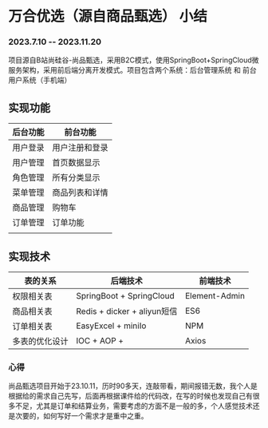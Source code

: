 
# 万合优选（源自商品甄选） 小结 
### 2023.7.10 -- 2023.11.20
项目源自B站尚硅谷-尚品甄选，采用B2C模式，使用SpringBoot+SpringCloud微服务架构，采用前后端分离开发模式。项目包含两个系统：后台管理系统 和 前台用户系统（手机端）

## 实现功能

| 后台功能 | 前台功能 |
|--|--|
| 用户登录 | 用户注册和登录 |
| 用户管理 | 首页数据显示 |
| 角色管理 | 所有分类显示 |
| 菜单管理 | 商品列表和详情 |
| 商品管理 | 购物车 |
| 订单管理 | 订单功能 |
  |  |


## 实现技术

| 表的关系 | 后端技术 |  前端技术 |
|--|--| --|
| 权限相关表 | SpringBoot + SpringCloud |  Element-Admin |
| 商品相关表 | Redis + dicker + aliyun短信 |  ES6 |
| 订单相关表 | EasyExcel + miniIo |  NPM |
| 多表的优化设计 | IOC + AOP +  |  Axios |


### 心得
尚品甄选项目开始于23.10.11，历时90多天，连敲带看，期间报错无数，我个人是根据给的需求自己先写，后面再根据课件给的代码改，在写的时候也发现自己有很多不足，尤其是订单和结算业务，需要考虑的方面不是一般的多，个人感觉技术还是次要的，如何写好一个需求才是重中之重。
